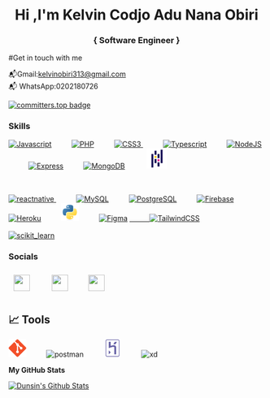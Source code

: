 <h1 align="center">Hi ,I'm Kelvin Codjo Adu Nana Obiri </h1>
<h3 align="center">{ Software Engineer }</h3>

 
#Get in touch with me


 <a>📬Gmail:kelvinobiri313@gmail.com</a>
 <br/>
 <a>📬 WhatsApp:0202180726</a>
 


 [![committers.top badge](https://user-badge.committers.top/ghana_private/obirikan.svg)](https://user-badge.committers.top/ghana_private/obirikan)

### Skills
<a href="https://developer.mozilla.org/en-US/docs/Web/JavaScript" target="_blank" rel="noreferrer"><img src="https://raw.githubusercontent.com/danielcranney/readme-generator/main/public/icons/skills/javascript-colored.svg" width="36" height="36" alt="Javascript" /></a>&nbsp;&nbsp;&nbsp;&nbsp;&nbsp;&nbsp;&nbsp;&nbsp;&nbsp;
<a href="https://www.php.net/" target="_blank" rel="noreferrer"><img src="https://raw.githubusercontent.com/danielcranney/readme-generator/main/public/icons/skills/php-colored.svg" width="36" height="36" alt="PHP" /></a>&nbsp;&nbsp;&nbsp;&nbsp;&nbsp;&nbsp;&nbsp;&nbsp;&nbsp;
   <a href="https://www.w3.org/TR/CSS/#css" target="_blank" rel="noreferrer">
          <img src="https://raw.githubusercontent.com/danielcranney/readme-generator/main/public/icons/skills/css3-colored.svg" width="36" height="36" alt="CSS3" />
      </a>&nbsp;&nbsp;&nbsp;&nbsp;&nbsp;&nbsp;&nbsp;&nbsp;&nbsp;
<a href="https://www.typescriptlang.org/" target="_blank" rel="noreferrer"><img src="https://raw.githubusercontent.com/danielcranney/readme-generator/main/public/icons/skills/typescript-colored.svg" width="36" height="36" alt="Typescript" /></a>&nbsp;&nbsp;&nbsp;&nbsp;&nbsp;&nbsp;&nbsp;&nbsp;&nbsp;
<a href="https://nodejs.org/en/" target="_blank" rel="noreferrer"><img src="https://raw.githubusercontent.com/danielcranney/readme-generator/main/public/icons/skills/nodejs-colored.svg" width="36" height="36" alt="NodeJS" /></a>&nbsp;&nbsp;&nbsp;&nbsp;&nbsp;&nbsp;&nbsp;&nbsp;&nbsp;
<a href="https://expressjs.com/" target="_blank" rel="noreferrer"><img src="https://raw.githubusercontent.com/danielcranney/readme-generator/main/public/icons/skills/express-colored.svg" width="36" height="36" alt="Express" /></a>&nbsp;&nbsp;&nbsp;&nbsp;&nbsp;&nbsp;&nbsp;&nbsp;&nbsp;
<a href="https://www.mongodb.com/" target="_blank" rel="noreferrer"><img src="https://raw.githubusercontent.com/danielcranney/readme-generator/main/public/icons/skills/mongodb-colored.svg" width="36" height="36" alt="MongoDB" /></a>
&nbsp;&nbsp;&nbsp;&nbsp;&nbsp;&nbsp;&nbsp;&nbsp;&nbsp;
<img src="https://raw.githubusercontent.com/devicons/devicon/2ae2a900d2f041da66e950e4d48052658d850630/icons/pandas/pandas-original.svg" alt="pandas" width="40" height="40"/> 

<br/><br/>
<a href="https://reactnative.dev/" target="_blank" rel="noreferrer"> <img src="https://reactnative.dev/img/header_logo.svg" alt="reactnative" width="40" height="40"/> </a>&nbsp;&nbsp;&nbsp;&nbsp;&nbsp;&nbsp;&nbsp;&nbsp;&nbsp;
<a href="https://www.mysql.com/" target="_blank" rel="noreferrer"><img src="https://raw.githubusercontent.com/danielcranney/readme-generator/main/public/icons/skills/mysql-colored.svg" width="36" height="36" alt="MySQL" /></a>&nbsp;&nbsp;&nbsp;&nbsp;&nbsp;&nbsp;&nbsp;&nbsp;&nbsp;
<a href="https://www.postgresql.org/" target="_blank" rel="noreferrer"><img src="https://raw.githubusercontent.com/danielcranney/readme-generator/main/public/icons/skills/postgresql-colored.svg" width="36" height="36" alt="PostgreSQL" /></a>&nbsp;&nbsp;&nbsp;&nbsp;&nbsp;&nbsp;&nbsp;&nbsp;&nbsp;
<a href="https://firebase.google.com/" target="_blank" rel="noreferrer"><img src="https://raw.githubusercontent.com/danielcranney/readme-generator/main/public/icons/skills/firebase-colored.svg" width="36" height="36" alt="Firebase" /></a>&nbsp;&nbsp;&nbsp;&nbsp;&nbsp;&nbsp;&nbsp;&nbsp;&nbsp;
<a href="https://www.heroku.com/" target="_blank" rel="noreferrer"><img src="https://raw.githubusercontent.com/danielcranney/readme-generator/main/public/icons/skills/heroku-colored.svg" width="36" height="36" alt="Heroku" /></a>&nbsp;&nbsp;&nbsp;&nbsp;&nbsp;&nbsp;&nbsp;&nbsp;&nbsp;
<img src="https://github.com/devicons/devicon/blob/master/icons/python/python-original.svg" width="35px">&nbsp;&nbsp;&nbsp;&nbsp;&nbsp;&nbsp;&nbsp;&nbsp;&nbsp;
<a href="https://www.figma.com/" target="_blank" rel="noreferrer"><img src="https://raw.githubusercontent.com/danielcranney/readme-generator/main/public/icons/skills/figma-colored.svg" width="36" height="36" alt="Figma" /></a>
        <a href="https://tailwindcss.com/" target="_blank" rel="noreferrer">&nbsp;&nbsp;&nbsp;&nbsp;&nbsp;&nbsp;&nbsp;&nbsp;&nbsp;
          <img src="https://raw.githubusercontent.com/danielcranney/readme-generator/main/public/icons/skills/tailwindcss-colored.svg" width="36" height="36" alt="TailwindCSS" /><br/><br/>
 <a href="https://scikit-learn.org/" target="_blank" rel="noreferrer"> <img src="https://upload.wikimedia.org/wikipedia/commons/0/05/Scikit_learn_logo_small.svg" alt="scikit_learn" width="40" height="40"/> </a>

</p>



### Socials
<p align="left" style='padding:10px'>
 <a href="https://www.github.com/obirikan" target="_blank" rel="noreferrer"><img src="https://raw.githubusercontent.com/danielcranney/readme-generator/main/public/icons/socials/github.svg" width="32" height="32" /></a> &nbsp;&nbsp;&nbsp;&nbsp;&nbsp;&nbsp;&nbsp;&nbsp;&nbsp;
 <a href="https://www.linkedin.com/in/kelvin-obiri-9440801b1/" target="_blank" rel="noreferrer"><img src="https://raw.githubusercontent.com/danielcranney/readme-generator/main/public/icons/socials/linkedin.svg" width="32" height="32" /></a>&nbsp;&nbsp;&nbsp;&nbsp;&nbsp;&nbsp;&nbsp;&nbsp;&nbsp; <a href="#" target="_blank" rel="noreferrer"><img src="https://raw.githubusercontent.com/danielcranney/readme-generator/main/public/icons/socials/stackoverflow.svg" width="32" height="32" /></a> 
</p>

## &#x1f4c8; Tools

<img src="https://github.com/devicons/devicon/blob/master/icons/git/git-original.svg" width="35px">&nbsp;&nbsp;&nbsp;&nbsp;&nbsp;&nbsp;&nbsp;&nbsp;&nbsp;
<img src="https://www.vectorlogo.zone/logos/getpostman/getpostman-icon.svg" alt="postman" width="40" height="40"/>&nbsp;&nbsp;&nbsp;&nbsp;&nbsp;&nbsp;&nbsp;&nbsp;&nbsp;
<img src="https://github.com/devicons/devicon/blob/master/icons/heroku/heroku-original.svg" width="35px">&nbsp;&nbsp;&nbsp;&nbsp;&nbsp;&nbsp;&nbsp;&nbsp;&nbsp;
 <img src="https://cdn.worldvectorlogo.com/logos/adobe-xd.svg" alt="xd" width="40" height="40"/> 






<b>My GitHub Stats</b>

<p>
 <a href="https://github.com/obirikan"><img alt="Dunsin's Github Stats" src="https://github-readme-stats.vercel.app/api?username=obirikan&show_icons=true&count_private=true&theme=react&hide_border=true&bg_color=1d2a3a" /></a>
</p>   









